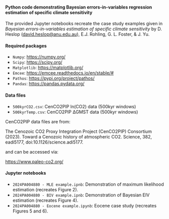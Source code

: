 #### Python code demonstrating Bayesian errors-in-variables regression estimation of specific climate sensitivity

The provided Jupyter notebooks recreate the case study examples given in *Bayesian errors-in-variables estimation of specific climate sensitivity*
by D. Heslop (david.heslop@anu.edu.au), E.J. Rohling, G. L. Foster, & J. Yu.

#### Required packages
- ```Numpy```: https://numpy.org/
- ```Scipy```: https://scipy.org/
- ```Matplotlib```: https://matplotlib.org/
- ```Emcee```: https://emcee.readthedocs.io/en/stable/#
- ```Pathos```: https://pypi.org/project/pathos/
- ```Pandas```: https://pandas.pydata.org/

#### Data files
- ```500kyrCO2.csv```: CenCO2PIP ln(CO2) data (500kyr windows)
- ```500kyrTemp.csv```: CenCO2PIP ΔGMST data (500kyr windows)

CenCO2PIP data files are from:

The Cenozoic CO2 Proxy Integration Project (CenCO2PIP) Consortium (2023). Toward a Cenozoic history of atmospheric CO2. Science, 382, eadi5177, doi:10.1126/science.adi5177.

and can be accessed via:

https://www.paleo-co2.org/

#### Jupyter notebooks
- ```2024PA004880 - MLE example.ipnb```: Demonstration of maximum likelihood estimation (recreates Figure 2).
- ```2024PA004880 - BIV example.ipnb```: Demonstration of Bayesian EIV estimation (recreates Figure 4).
- ```2024PA004880 - Eocene example.ipynb```: Eocene case study (recreates Figures 5 and 6).
